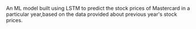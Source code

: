 An ML model built using LSTM to predict the stock prices of Mastercard in a particular year,based on the data provided about previous year's stock prices.
